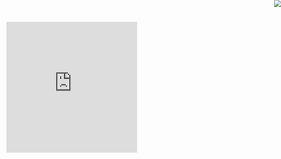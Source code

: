 <div style="text-align: center;">
  <img src="https://visitor-badge.laobi.icu/badge?page_id=DeathwingIN.DeathwingIN" style="position: absolute; top: 0; right: 0;" />
  <div>
    <iframe src="https://media.giphy.com/media/v1.Y2lkPTc5MGI3NjExNGxuM24yazFyZ3RmdmQ0MXRiMGtraWZoaGkzOGF3dXQzNnNraWVtOCZlcD12MV9pbnRlcm5hbF9naWZfYnlfaWQmY3Q9Zw/M9kgjEsLG6LMbYC9dl/giphy.gif" frameBorder="0" style="display: block; margin: 0 auto; width: 300px; height: 300px;"></iframe>
  </div>
</div>
